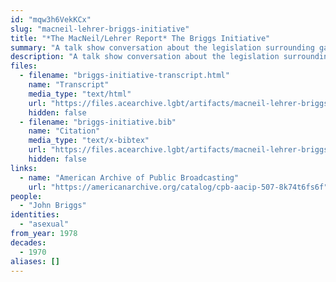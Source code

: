 ```yaml
---
id: "mqw3h6VekKCx"
slug: "macneil-lehrer-briggs-initiative"
title: "*The MacNeil/Lehrer Report* The Briggs Initiative"
summary: "A talk show conversation about the legislation surrounding gay schoolteachers, which mentions asexuality"
description: "A talk show conversation about the legislation surrounding gay schoolteachers in which the guest argues that teachers should be hired based on ability, regardless of orientation, including asexual"
files:
  - filename: "briggs-initiative-transcript.html"
    name: "Transcript"
    media_type: "text/html"
    url: "https://files.acearchive.lgbt/artifacts/macneil-lehrer-briggs-initiative/briggs-initiative-transcript.html"
    hidden: false
  - filename: "briggs-initiative.bib"
    name: "Citation"
    media_type: "text/x-bibtex"
    url: "https://files.acearchive.lgbt/artifacts/macneil-lehrer-briggs-initiative/briggs-initiative.bib"
    hidden: false
links:
  - name: "American Archive of Public Broadcasting"
    url: "https://americanarchive.org/catalog/cpb-aacip-507-8k74t6fs6f"
people:
  - "John Briggs"
identities:
  - "asexual"
from_year: 1978
decades:
  - 1970
aliases: []
---
```

